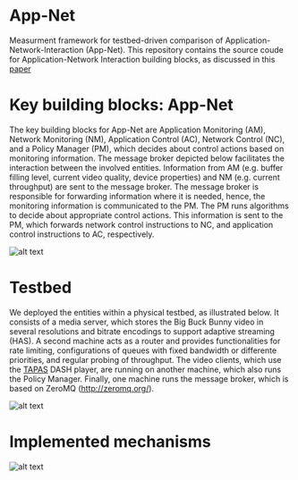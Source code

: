 # App-Net

Measurment framework for testbed-driven comparison of Application-Network-Interaction (App-Net). This repository contains the source coude for Application-Network Interaction building blocks, as discussed in this [paper]( http://ieeexplore.ieee.org/abstract/document/7810252/)

# Key building blocks: App-Net
The key building blocks for App-Net are Application Monitoring (AM), Network Monitoring (NM), Application Control (AC), Network Control (NC), and a Policy Manager (PM), which decides about control actions based on monitoring information. The message broker depicted below facilitates the interaction between the involved entities. 
Information from AM (e.g. buffer filling level, current video quality, device properties) and NM (e.g. current throughput) are sent to the message broker. The message broker is responsible for forwarding information where it is needed, hence, the monitoring information is communicated to the PM. The PM runs algorithms to decide about appropriate control actions. This information is sent to the PM, which forwards network control instructions to NC, and application control instructions to AC, respectively. 

![alt text](https://github.com/lsinfo3/App-Net/blob/master/illustrations/message_broker.png)

# Testbed
We deployed the entities within a physical testbed, as illustrated below. It consists of a media server, which stores the Big Buck Bunny video in several resolutions and bitrate encodings to support adaptive streaming (HAS).
A second machine acts as a router and provides functionalities for rate limiting, configurations of queues with fixed bandwidth or differente priorities, and regular probing of throughput. 
The video clients, which use the [TAPAS](https://github.com/ldecicco/tapas) DASH player, are running on another machine, which also runs the Policy Manager. 
Finally, one machine runs the message broker, which is based on ZeroMQ (http://zeromq.org/).

![alt text](https://github.com/lsinfo3/App-Net/blob/master/illustrations/testbed.PNG)

# Implemented mechanisms 
![alt text](https://github.com/lsinfo3/App-Net/blob/master/illustrations/mechanisms.PNG)
